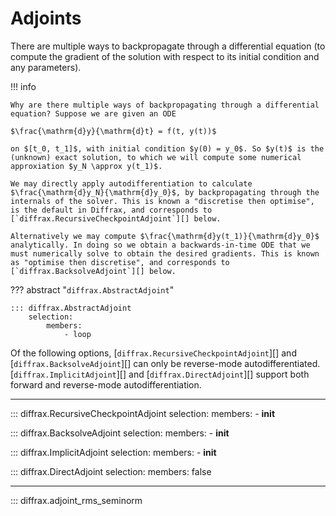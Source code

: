 # Adjoints

There are multiple ways to backpropagate through a differential equation (to compute the gradient of the solution with respect to its initial condition and any parameters).

!!! info

    Why are there multiple ways of backpropagating through a differential equation? Suppose we are given an ODE

    $\frac{\mathrm{d}y}{\mathrm{d}t} = f(t, y(t))$

    on $[t_0, t_1]$, with initial condition $y(0) = y_0$. So $y(t)$ is the (unknown) exact solution, to which we will compute some numerical approxiation $y_N \approx y(t_1)$.

    We may directly apply autodifferentiation to calculate $\frac{\mathrm{d}y_N}{\mathrm{d}y_0}$, by backpropagating through the internals of the solver. This is known a "discretise then optimise", is the default in Diffrax, and corresponds to [`diffrax.RecursiveCheckpointAdjoint`][] below.

    Alternatively we may compute $\frac{\mathrm{d}y(t_1)}{\mathrm{d}y_0}$ analytically. In doing so we obtain a backwards-in-time ODE that we must numerically solve to obtain the desired gradients. This is known as "optimise then discretise", and corresponds to [`diffrax.BacksolveAdjoint`][] below.

??? abstract "`diffrax.AbstractAdjoint`"

    ::: diffrax.AbstractAdjoint
        selection:
            members:
                - loop

Of the following options, [`diffrax.RecursiveCheckpointAdjoint`][] and [`diffrax.BacksolveAdjoint`][] can only be reverse-mode autodifferentiated. [`diffrax.ImplicitAdjoint`][] and [`diffrax.DirectAdjoint`][] support both forward and reverse-mode autodifferentiation.

---

::: diffrax.RecursiveCheckpointAdjoint
    selection:
        members:
            - __init__

::: diffrax.BacksolveAdjoint
    selection:
        members:
            - __init__

::: diffrax.ImplicitAdjoint
    selection:
        members:
            - __init__

::: diffrax.DirectAdjoint
    selection:
        members: false

---

::: diffrax.adjoint_rms_seminorm
